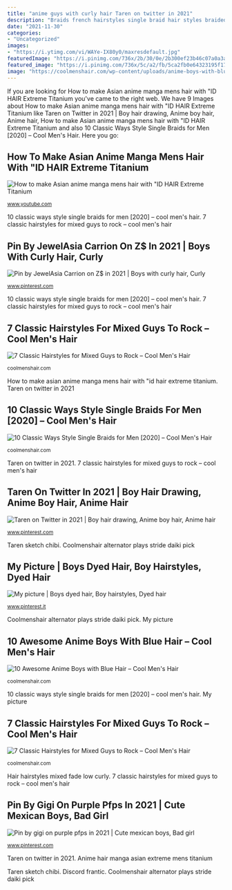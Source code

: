 ```yaml
---
title: "anime guys with curly hair Taren on twitter in 2021"
description: "Braids french hairstyles single braid hair styles braided update dutch rock coolest popular most coolmenshair"
date: "2021-11-30"
categories:
- "Uncategorized"
images:
- "https://i.ytimg.com/vi/WAYe-IX80y0/maxresdefault.jpg"
featuredImage: "https://i.pinimg.com/736x/2b/30/0e/2b300ef23b46c07a0a3a5148c11f7c78.jpg"
featured_image: "https://i.pinimg.com/736x/5c/a2/fb/5ca2fb0e64323195f17f34f7a53ab76f.jpg"
image: "https://coolmenshair.com/wp-content/uploads/anime-boys-with-blue-jair-5-300x300.jpg"
---
```


If you are looking for How to make Asian anime manga mens hair with &quot;ID HAIR Extreme Titanium you've came to the right web. We have 9 Images about How to make Asian anime manga mens hair with &quot;ID HAIR Extreme Titanium like Taren on Twitter in 2021 | Boy hair drawing, Anime boy hair, Anime hair, How to make Asian anime manga mens hair with &quot;ID HAIR Extreme Titanium and also 10 Classic Ways Style Single Braids for Men [2020] – Cool Men&#039;s Hair. Here you go:

## How To Make Asian Anime Manga Mens Hair With &quot;ID HAIR Extreme Titanium

![How to make Asian anime manga mens hair with &quot;ID HAIR Extreme Titanium](https://i.ytimg.com/vi/WAYe-IX80y0/maxresdefault.jpg "7 classic hairstyles for mixed guys to rock – cool men&#039;s hair")

<small>www.youtube.com</small>

10 classic ways style single braids for men [2020] – cool men&#039;s hair. 7 classic hairstyles for mixed guys to rock – cool men&#039;s hair

## Pin By JewelAsia Carrion On Z$ In 2021 | Boys With Curly Hair, Curly

![Pin by JewelAsia Carrion on Z$ in 2021 | Boys with curly hair, Curly](https://i.pinimg.com/736x/2b/30/0e/2b300ef23b46c07a0a3a5148c11f7c78.jpg "Mixed curls spiral undercut")

<small>www.pinterest.com</small>

10 classic ways style single braids for men [2020] – cool men&#039;s hair. 7 classic hairstyles for mixed guys to rock – cool men&#039;s hair

## 7 Classic Hairstyles For Mixed Guys To Rock – Cool Men&#039;s Hair

![7 Classic Hairstyles for Mixed Guys to Rock – Cool Men&#039;s Hair](http://coolmenshair.com/wp-content/uploads/spiral-curls.jpg "10 classic ways style single braids for men [2020] – cool men&#039;s hair")

<small>coolmenshair.com</small>

How to make asian anime manga mens hair with &quot;id hair extreme titanium. Taren on twitter in 2021

## 10 Classic Ways Style Single Braids For Men [2020] – Cool Men&#039;s Hair

![10 Classic Ways Style Single Braids for Men [2020] – Cool Men&#039;s Hair](https://coolmenshair.com/wp-content/uploads/french-braids-for-men-3.jpg "10 classic ways style single braids for men [2020] – cool men&#039;s hair")

<small>coolmenshair.com</small>

Taren on twitter in 2021. 7 classic hairstyles for mixed guys to rock – cool men&#039;s hair

## Taren On Twitter In 2021 | Boy Hair Drawing, Anime Boy Hair, Anime Hair

![Taren on Twitter in 2021 | Boy hair drawing, Anime boy hair, Anime hair](https://i.pinimg.com/736x/8e/be/65/8ebe6576c75c0d65f345d72a4f152658.jpg "Pin by jewelasia carrion on z$ in 2021")

<small>www.pinterest.com</small>

Taren sketch chibi. Coolmenshair alternator plays stride daiki pick

## My Picture | Boys Dyed Hair, Boy Hairstyles, Dyed Hair

![My picture | Boys dyed hair, Boy hairstyles, Dyed hair](https://i.pinimg.com/originals/2d/44/41/2d4441c4bb2ef42fb6fa11f6e6dba374.jpg "Hair hairstyles mixed fade low curly")

<small>www.pinterest.it</small>

Coolmenshair alternator plays stride daiki pick. My picture

## 10 Awesome Anime Boys With Blue Hair – Cool Men&#039;s Hair

![10 Awesome Anime Boys with Blue Hair – Cool Men&#039;s Hair](https://coolmenshair.com/wp-content/uploads/anime-boys-with-blue-jair-5-300x300.jpg "How to make asian anime manga mens hair with &quot;id hair extreme titanium")

<small>coolmenshair.com</small>

10 classic ways style single braids for men [2020] – cool men&#039;s hair. My picture

## 7 Classic Hairstyles For Mixed Guys To Rock – Cool Men&#039;s Hair

![7 Classic Hairstyles for Mixed Guys to Rock – Cool Men&#039;s Hair](http://coolmenshair.com/wp-content/uploads/low-fade-for-thick-hair.jpg "Taren on twitter in 2021")

<small>coolmenshair.com</small>

Hair hairstyles mixed fade low curly. 7 classic hairstyles for mixed guys to rock – cool men&#039;s hair

## Pin By Gigi On Purple Pfps In 2021 | Cute Mexican Boys, Bad Girl

![Pin by gigi on purple pfps in 2021 | Cute mexican boys, Bad girl](https://i.pinimg.com/736x/5c/a2/fb/5ca2fb0e64323195f17f34f7a53ab76f.jpg "Coolmenshair alternator plays stride daiki pick")

<small>www.pinterest.com</small>

Taren on twitter in 2021. Anime hair manga asian extreme mens titanium

Taren sketch chibi. Discord frantic. Coolmenshair alternator plays stride daiki pick
